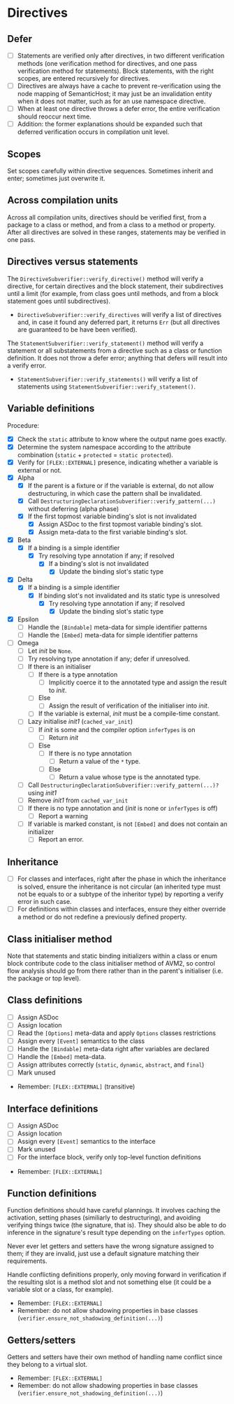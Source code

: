 # Directives

## Defer

* [ ] Statements are verified only after directives, in two different verification methods (one verification method for directives, and one pass verification method for statements). Block statements, with the right scopes, are entered recursively for directives.
* [ ] Directives are always have a cache to prevent re-verification using the node mapping of SemanticHost; it may just be an invalidation entity when it does not matter, such as for an use namespace directive.
* [ ] When at least one directive throws a defer error, the entire verification should reoccur next time.
* [ ] Addition: the former explanations should be expanded such that deferred verification occurs in compilation unit level.

## Scopes

Set scopes carefully within directive sequences. Sometimes inherit and enter; sometimes just overwrite it.

## Across compilation units

Across all compilation units, directives should be verified first, from a package to a class or method, and from a class to a method or property. After all directives are solved in these ranges, statements may be verified in one pass.

## Directives versus statements

The `DirectiveSubverifier::verify_directive()` method will verify a directive, for certain directives and the block statement, their subdirectives until a limit (for example, from class goes until methods, and from a block statement goes until subdirectives).

* `DirectiveSubverifier::verify_directives` will verify a list of directives and, in case it found any deferred part, it returns `Err` (but all directives are guaranteed to be have been verified).

The `StatementSubverifier::verify_statement()` method will verify a statement or all substatements from a directive such as a class or function definition. It does not throw a defer error; anything that defers will result into a verify error.

* `StatementSubverifier::verify_statements()` will verify a list of statements using `StatementSubverifier::verify_statement()`.

## Variable definitions

Procedure:

* [x] Check the `static` attribute to know where the output name goes exactly.
* [x] Determine the system namespace according to the attribute combination (`static` + `protected` = `static protected`).
* [x] Verify for `[FLEX::EXTERNAL]` presence, indicating whether a variable is external or not.
* [x] Alpha
  * [x] If the parent is a fixture or if the variable is external, do not allow destructuring, in which case the pattern shall be invalidated.
  * [x] Call `DestructuringDeclarationSubverifier::verify_pattern(...)` without deferring (alpha phase)
  * [x] If the first topmost variable binding's slot is not invalidated
    * [x] Assign ASDoc to the first topmost variable binding's slot.
    * [x] Assign meta-data to the first variable binding's slot.
* [x] Beta
  * [x] If a binding is a simple identifier
    * [x] Try resolving type annotation if any; if resolved
      * [x] If a binding's slot is not invalidated
        * [x] Update the binding slot's static type
* [x] Delta
  * [x] If a binding is a simple identifier
    * [x] If binding slot's not invalidated and its static type is unresolved
      * [x] Try resolving type annotation if any; if resolved
        * [x] Update the binding slot's static type
* [x] Epsilon
  * [ ] Handle the `[Bindable]` meta-data for simple identifier patterns
  * [ ] Handle the `[Embed]` meta-data for simple identifier patterns
* [ ] Omega
  * [ ] Let *init* be `None`.
  * [ ] Try resolving type annotation if any; defer if unresolved.
  * [ ] If there is an initialiser
    * [ ] If there is a type annotation
      * [ ] Implicitly coerce it to the annotated type and assign the result to *init*.
    * [ ] Else
      * [ ] Assign the result of verification of the initialiser into *init*.
    * [ ] If the variable is external, *init* must be a compile-time constant.
  * [ ] Lazy initialise *init1* (`cached_var_init`)
    * [ ] If *init* is some and the compiler option `inferTypes` is on
      * [ ] Return *init*
    * [ ] Else
      * [ ] If there is no type annotation
        * [ ] Return a value of the `*` type.
      * [ ] Else
        * [ ] Return a value whose type is the annotated type.
  * [ ] Call `DestructuringDeclarationSubverifier::verify_pattern(...)?` using *init1*
  * [ ] Remove *init1* from `cached_var_init`
  * [ ] If there is no type annotation and (*init* is none or `inferTypes` is off)
    * [ ] Report a warning
  * [ ] If variable is marked constant, is not `[Embed]` and does not contain an initializer
    * [ ] Report an error.

## Inheritance

* [ ] For classes and interfaces, right after the phase in which the inheritance is solved, ensure the inheritance is not circular (an inherited type must not be equals to or a subtype of the inheritor type) by reporting a verify error in such case.
* [ ] For definitions within classes and interfaces, ensure they either override a method or do not redefine a previously defined property.

## Class initialiser method

Note that statements and static binding initializers within a class or enum block contribute code to the class initialiser method of AVM2, so control flow analysis should go from there rather than in the parent's initialiser (i.e. the package or top level).

## Class definitions

* [ ] Assign ASDoc
* [ ] Assign location
* [ ] Read the `[Options]` meta-data and apply `Options` classes restrictions
* [ ] Assign every `[Event]` semantics to the class
* [ ] Handle the `[Bindable]` meta-data right after variables are declared
* [ ] Handle the `[Embed]` meta-data.
* [ ] Assign attributes correctly (`static`, `dynamic`, `abstract`, and `final`)
* [ ] Mark unused

- Remember: `[FLEX::EXTERNAL]` (transitive)

## Interface definitions

* [ ] Assign ASDoc
* [ ] Assign location
* [ ] Assign every `[Event]` semantics to the interface
* [ ] Mark unused
* [ ] For the interface block, verify only top-level function definitions

- Remember: `[FLEX::EXTERNAL]`

## Function definitions

Function definitions should have careful plannings. It involves caching the activation, setting phases (similiarly to destructuring), and avoiding verifying things twice (the signature, that is). They should also be able to do inference in the signature's result type depending on the `inferTypes` option.

Never ever let getters and setters have the wrong signature assigned to them; if they are invalid, just use a default signature matching their requirements.

Handle conflicting definitions properly, only moving forward in verification if the resulting slot is a method slot and not something else (it could be a variable slot or a class, for example).

- Remember: `[FLEX::EXTERNAL]`
- Remember: do not allow shadowing properties in base classes (`verifier.ensure_not_shadowing_definition(...)`)

## Getters/setters

Getters and setters have their own method of handling name conflict since they belong to a virtual slot.

- Remember: `[FLEX::EXTERNAL]`
- Remember: do not allow shadowing properties in base classes (`verifier.ensure_not_shadowing_definition(...)`)